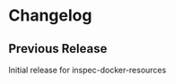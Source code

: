 # Changelog
<!-- latest_release -->
<!-- latest_release -->
<!-- release_rollup -->
<!-- release_rollup -->
<!-- latest_stable_release -->
<!-- latest_stable_release -->
## Previous Release
Initial release for inspec-docker-resources
